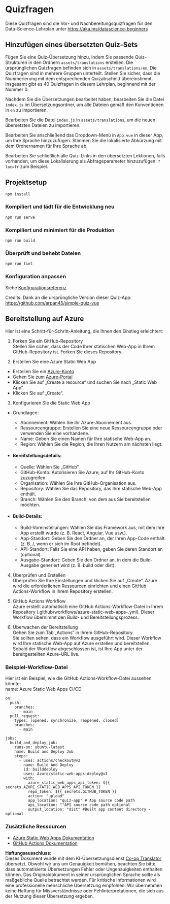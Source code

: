 <!--
CO_OP_TRANSLATOR_METADATA:
{
  "original_hash": "e92c33ea498915a13c9aec162616db18",
  "translation_date": "2025-08-24T22:12:33+00:00",
  "source_file": "quiz-app/README.md",
  "language_code": "de"
}
-->
# Quizfragen

Diese Quizfragen sind die Vor- und Nachbereitungsquizfragen für den Data-Science-Lehrplan unter https://aka.ms/datascience-beginners

## Hinzufügen eines übersetzten Quiz-Sets

Fügen Sie eine Quiz-Übersetzung hinzu, indem Sie passende Quiz-Strukturen in den Ordnern `assets/translations` erstellen. Die ursprünglichen Quizfragen befinden sich in `assets/translations/en`. Die Quizfragen sind in mehrere Gruppen unterteilt. Stellen Sie sicher, dass die Nummerierung mit dem entsprechenden Quizabschnitt übereinstimmt. Insgesamt gibt es 40 Quizfragen in diesem Lehrplan, beginnend mit der Nummer 0.

Nachdem Sie die Übersetzungen bearbeitet haben, bearbeiten Sie die Datei `index.js` im Übersetzungsordner, um alle Dateien gemäß den Konventionen in `en` zu importieren.

Bearbeiten Sie die Datei `index.js` in `assets/translations`, um die neuen übersetzten Dateien zu importieren.

Bearbeiten Sie anschließend das Dropdown-Menü in `App.vue` in dieser App, um Ihre Sprache hinzuzufügen. Stimmen Sie die lokalisierte Abkürzung mit dem Ordnernamen für Ihre Sprache ab.

Bearbeiten Sie schließlich alle Quiz-Links in den übersetzten Lektionen, falls vorhanden, um diese Lokalisierung als Abfrageparameter hinzuzufügen: `?loc=fr` zum Beispiel.



## Projektsetup

```
npm install
```

### Kompiliert und lädt für die Entwicklung neu

```
npm run serve
```

### Kompiliert und minimiert für die Produktion

```
npm run build
```

### Überprüft und behebt Dateien

```
npm run lint
```

### Konfiguration anpassen

Siehe [Konfigurationsreferenz](https://cli.vuejs.org/config/).

Credits: Dank an die ursprüngliche Version dieser Quiz-App: https://github.com/arpan45/simple-quiz-vue

## Bereitstellung auf Azure

Hier ist eine Schritt-für-Schritt-Anleitung, die Ihnen den Einstieg erleichtert:

1. Forken Sie ein GitHub-Repository  
Stellen Sie sicher, dass der Code Ihrer statischen Web-App in Ihrem GitHub-Repository ist. Forken Sie dieses Repository.

2. Erstellen Sie eine Azure Static Web App  
- Erstellen Sie ein [Azure-Konto](http://azure.microsoft.com)  
- Gehen Sie zum [Azure-Portal](https://portal.azure.com)  
- Klicken Sie auf „Create a resource“ und suchen Sie nach „Static Web App“.  
- Klicken Sie auf „Create“.  

3. Konfigurieren Sie die Static Web App  
- Grundlagen:  
  - Abonnement: Wählen Sie Ihr Azure-Abonnement aus.  
  - Ressourcengruppe: Erstellen Sie eine neue Ressourcengruppe oder verwenden Sie eine vorhandene.  
  - Name: Geben Sie einen Namen für Ihre statische Web-App an.  
  - Region: Wählen Sie die Region, die Ihren Nutzern am nächsten liegt.  

- #### Bereitstellungsdetails:  
  - Quelle: Wählen Sie „GitHub“.  
  - GitHub-Konto: Autorisieren Sie Azure, auf Ihr GitHub-Konto zuzugreifen.  
  - Organisation: Wählen Sie Ihre GitHub-Organisation aus.  
  - Repository: Wählen Sie das Repository, das Ihre statische Web-App enthält.  
  - Branch: Wählen Sie den Branch, von dem aus Sie bereitstellen möchten.  

- #### Build-Details:  
  - Build-Voreinstellungen: Wählen Sie das Framework aus, mit dem Ihre App erstellt wurde (z. B. React, Angular, Vue usw.).  
  - App-Standort: Geben Sie den Ordner an, der Ihren App-Code enthält (z. B. /, wenn er sich im Root befindet).  
  - API-Standort: Falls Sie eine API haben, geben Sie deren Standort an (optional).  
  - Ausgabe-Standort: Geben Sie den Ordner an, in dem die Build-Ausgabe generiert wird (z. B. build oder dist).  

4. Überprüfen und Erstellen  
Überprüfen Sie Ihre Einstellungen und klicken Sie auf „Create“. Azure wird die erforderlichen Ressourcen einrichten und einen GitHub Actions-Workflow in Ihrem Repository erstellen.

5. GitHub Actions Workflow  
Azure erstellt automatisch eine GitHub Actions-Workflow-Datei in Ihrem Repository (.github/workflows/azure-static-web-apps-<name>.yml). Dieser Workflow übernimmt den Build- und Bereitstellungsprozess.

6. Überwachen der Bereitstellung  
Gehen Sie zum Tab „Actions“ in Ihrem GitHub-Repository.  
Sie sollten sehen, dass ein Workflow ausgeführt wird. Dieser Workflow wird Ihre statische Web-App auf Azure erstellen und bereitstellen.  
Sobald der Workflow abgeschlossen ist, ist Ihre App unter der bereitgestellten Azure-URL live.

### Beispiel-Workflow-Datei

Hier ist ein Beispiel, wie die GitHub Actions-Workflow-Datei aussehen könnte:  
name: Azure Static Web Apps CI/CD  
```
on:
  push:
    branches:
      - main
  pull_request:
    types: [opened, synchronize, reopened, closed]
    branches:
      - main

jobs:
  build_and_deploy_job:
    runs-on: ubuntu-latest
    name: Build and Deploy Job
    steps:
      - uses: actions/checkout@v2
      - name: Build And Deploy
        id: builddeploy
        uses: Azure/static-web-apps-deploy@v1
        with:
          azure_static_web_apps_api_token: ${{ secrets.AZURE_STATIC_WEB_APPS_API_TOKEN }}
          repo_token: ${{ secrets.GITHUB_TOKEN }}
          action: "upload"
          app_location: "quiz-app" # App source code path
          api_location: ""API source code path optional
          output_location: "dist" #Built app content directory - optional
```

### Zusätzliche Ressourcen  
- [Azure Static Web Apps Dokumentation](https://learn.microsoft.com/azure/static-web-apps/getting-started)  
- [GitHub Actions Dokumentation](https://docs.github.com/actions/use-cases-and-examples/deploying/deploying-to-azure-static-web-app)  

**Haftungsausschluss**:  
Dieses Dokument wurde mit dem KI-Übersetzungsdienst [Co-op Translator](https://github.com/Azure/co-op-translator) übersetzt. Obwohl wir uns um Genauigkeit bemühen, beachten Sie bitte, dass automatisierte Übersetzungen Fehler oder Ungenauigkeiten enthalten können. Das Originaldokument in seiner ursprünglichen Sprache sollte als maßgebliche Quelle betrachtet werden. Für kritische Informationen wird eine professionelle menschliche Übersetzung empfohlen. Wir übernehmen keine Haftung für Missverständnisse oder Fehlinterpretationen, die sich aus der Nutzung dieser Übersetzung ergeben.